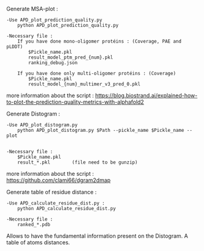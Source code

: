 Generate MSA-plot :

 	-Use APD_plot_prediction_quality.py
		python APD_plot_prediction_quality.py

	-Necessary file :
 		If you have done mono-oligomer protéins : (Coverage, PAE and pLDDT)
			$Pickle_name.pkl		
   			result_model_ptm_pred_{num}.pkl
   			ranking_debug.json
      
		If you have done only multi-oligomer protéins : (Coverage)
  			$Pickle_name.pkl		
			result_model_{num}_multimer_v3_pred_0.pkl 

more information about the script : https://blog.biostrand.ai/explained-how-to-plot-the-prediction-quality-metrics-with-alphafold2



Generate Distogram :

	-Use APD_plot_distogram.py
		python APD_plot_distogram.py $Path --pickle_name $Pickle_name --plot
	
	
	-Necessary file :
		$Pickle_name.pkl
		result_*.pkl		(file need to be gunzip)
more information about the script : https://github.com/clami66/dgram2dmap

Generate table of residue distance :

	-Use APD_calculate_residue_dist.py :
		python APD_calculate_residue_dist.py
  
  	-Necessary file :
		ranked_*.pdb

Allows to have the fundamental information present on the Distogram. A table of atoms distances.
